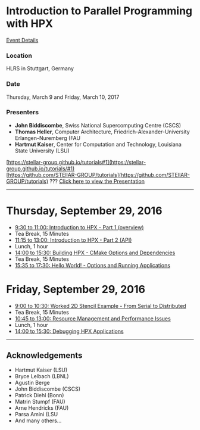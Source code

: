 # Introduction to Parallel Programming with HPX

[Event Details](http://www.hlrs.de/training/2017-03-09-hpx/)

### Location
HLRS in Stuttgart, Germany

### Date
Thursday, March 9 and Friday, March 10, 2017

### Presenters
* **John Biddiscombe**, Swiss National Supercomputing Centre (CSCS)
* **Thomas Heller**, Computer Architecture, Friedrich-Alexander-University Erlangen-Nuremberg (FAU
* **Hartmut Kaiser**, Center for Computation and Technology, Louisiana State University (LSU)

[https://stellar-group.github.io/tutorials#1](https://stellar-group.github.io/tutorials/#1)<br />
[https://github.com/STEllAR-GROUP/tutorials](https://github.com/STEllAR-GROUP/tutorials)
???
[Click here to view the Presentation](https://stellar-group.github.io/tutorials/hlrs2017)

---

# Thursday, September 29, 2016

* [9:30 to 11:00: Introduction to HPX - Part 1 (overview)](session1)
* Tea Break, 15 Minutes
* [11:15 to 13:00: Introduction to HPX - Part 2 (API)](session2)
* Lunch, 1 hour
* [14:00 to 15:30: Building HPX - CMake Options and Dependencies](session3)
* Tea Break, 15 Minutes
* [15:35 to 17:30: Hello World! - Options and Running Applications](session4)

# Friday, September 29, 2016

* [9:00 to 10:30: Worked 2D Stencil Example - From Serial to Distributed](session5)
* Tea Break, 15 Minutes
* [10:45 to 13:00: Resource Management and Performance Issues](session6)
* Lunch, 1 hour
* [14:00 to 15:30: Debugging HPX Applications](session7)

---
## Acknowledgements

* Hartmut Kaiser (LSU)
* Bryce Lelbach (LBNL)
* Agustin Berge
* John Biddiscombe (CSCS)
* Patrick Diehl (Bonn)
* Matrin Stumpf (FAU)
* Arne Hendricks (FAU)
* Parsa Amini (LSU
* And many others...

